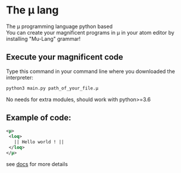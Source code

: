 # The µ lang
The µ programming language python based  
You can create your magnificent programs in µ in your atom editor by
installing "Mu-Lang" grammar!
## Execute your magnificent code
Type this command in your command line where you downloaded the interpreter:  
```bash
python3 main.py path_of_your_file.µ
```  
No needs for extra modules, should work with python>=3.6
## Example of code:
```xml
<µ>
 <loq>
   || Hello world ! ||
 </loq>
</µ>
```

see [docs](./doc/README.md) for more details
